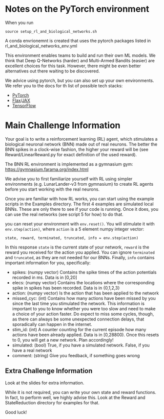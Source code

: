 # Notes on the PyTorch environment

When you run 
```
source setup_rl_and_biological_networks.sh
```
A conda envrionemnt is created that uses the pytorch packages listed in rl_and_biological_networks_env.yml

This environment enables teams to build and run their own ML models. We think that Deep Q-Networks (harder) and Multi-Armed Bandits (easier) are excellent choices for this task. However, there might be even better alternatives out there waiting to be discovered.

We advice using pytorch, but you can also set up your own environments. We refer you to the docs for th list of possible tech stacks:
 - [PyTorch](https://github.com/pytorch)
 - [Flax](https://github.com/google/flax)/[JAX](https://github.com/google/jax)
 - [TensorFlow](https://github.com/tensorflow)


# Main Challenge Information

Your goal is to write a reinforcement learning (RL) agent, which stimulates a biological neuronal network (BNN) made out of real neurons. The better the BNN spikes in a clock-wise fashion, the higher your reward will be (see Reward/LinearReward.py for exact definition of the used reward).

The BNN RL environment is implemented as a gymnasium gym: https://gymnasium.farama.org/index.html

We advise you to first familiarize yourself with RL using simpler environments (e.g. LunarLander-v3 from gymnasium) to create RL agents before you start working with the real neurons.

Once you are familiar with how RL works, you can start using the example scripts in the Examples directory. The first 4 examples are simulated local BNNs. These are only there to see if your code is running. Once it does, you can use the real networks (see script 5 for how) to do that.

you can reset your environment with `env.reset()`. You will stimulate it with `env.step(action)`, where `action` is a 5 element numpy integer vector:
```
state, reward, terminated, truncated, info = env.step(action)
```
In this response `state` is the current state of your network, `reward` is the reward you received for the action you applied. You can ignore `terminated` and `truncated`, as they are not needed for our BNNs. Finally, `info` contains important information for you, specifically:
- spikes: (numpy vector) Contains the spike times of the action potentials recorded in ms. Data is in [0,20]
- elecs:  (numpy vector) Contains the locations where the corresponding spike in spikes has been recorded. Data is in {0,1,2,3}
- action: (numpy vector) Is the action that has been applied to the network
- missed_cyc: (int) Contains how many actions have been missed by you since the last time you stimulated the network. This information is important to you to know whether you were too slow and need to make a choice of your action faster. Do expect to miss some cycles, though, as there can always be some unexpected connection delays, that sporadically can happen in the internet.
- stim_id: (int) A counter counting for the current episode how many actions have been already applied. Data is in [0,28800). Once this resets to 0, you will get a new network. Plan accordingly!
- simulated: (bool) True, if you have a simulated network. False, if you have a real network
- comment: (string) Give you feedback, if something goes wrong


## Extra Challenge Information

Look at the slides for extra information.

While it is not required, you can write your own state and reward functions. In fact, to perform well, we highly advise this. Look at the Reward and StateReduction directory for examples for that.

Good luck!

